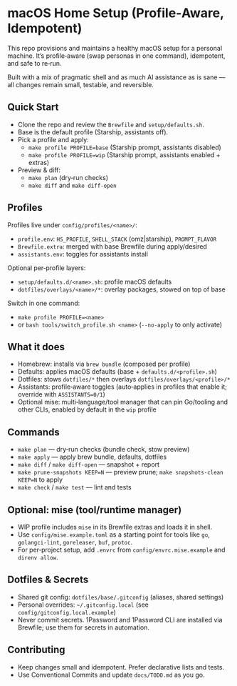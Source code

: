 # macOS Home Setup (Profile‑Aware, Idempotent)

This repo provisions and maintains a healthy macOS setup for a personal machine. It’s profile‑aware (swap personas in one command), idempotent, and safe to re‑run.

Built with a mix of pragmatic shell and as much AI assistance as is sane — all changes remain small, testable, and reversible.

## Quick Start

- Clone the repo and review the `Brewfile` and `setup/defaults.sh`.
- Base is the default profile (Starship, assistants off).
- Pick a profile and apply:
  - `make profile PROFILE=base` (Starship prompt, assistants disabled)
  - `make profile PROFILE=wip` (Starship prompt, assistants enabled + extras)
- Preview & diff:
  - `make plan` (dry‑run checks)
  - `make diff` and `make diff-open`

## Profiles

Profiles live under `config/profiles/<name>/`:
- `profile.env`: `HS_PROFILE`, `SHELL_STACK` (omz|starship), `PROMPT_FLAVOR`
- `Brewfile.extra`: merged with base Brewfile during apply/desired
- `assistants.env`: toggles for assistants install

Optional per‑profile layers:
- `setup/defaults.d/<name>.sh`: profile macOS defaults
- `dotfiles/overlays/<name>/*`: overlay packages, stowed on top of base

Switch in one command:
- `make profile PROFILE=<name>`
- or `bash tools/switch_profile.sh <name>` (`--no-apply` to only activate)

## What it does

- Homebrew: installs via `brew bundle` (composed per profile)
- Defaults: applies macOS defaults (base + `defaults.d/<profile>.sh`)
- Dotfiles: stows `dotfiles/*` then overlays `dotfiles/overlays/<profile>/*`
- Assistants: profile‑aware toggles (auto‑applies in profiles that enable it; override with `ASSISTANTS=0/1`)
- Optional mise: multi‑language/tool manager that can pin Go/tooling and other CLIs, enabled by default in the `wip` profile

## Commands

- `make plan` — dry‑run checks (bundle check, stow preview)
- `make apply` — apply brew bundle, defaults, dotfiles
- `make diff` / `make diff-open` — snapshot + report
- `make prune-snapshots KEEP=N` — preview prune; `make snapshots-clean KEEP=N` to apply
- `make check` / `make test` — lint and tests

## Optional: mise (tool/runtime manager)

- WIP profile includes `mise` in its Brewfile extras and loads it in shell.
- Use `config/mise.example.toml` as a starting point for tools like `go`, `golangci-lint`, `goreleaser`, `buf`, `protoc`.
- For per‑project setup, add `.envrc` from `config/envrc.mise.example` and `direnv allow`.

## Dotfiles & Secrets

- Shared git config: `dotfiles/base/.gitconfig` (aliases, shared settings)
- Personal overrides: `~/.gitconfig.local` (see `config/gitconfig.local.example`)
- Never commit secrets. 1Password and 1Password CLI are installed via Brewfile; use them for secrets in automation.

## Contributing

- Keep changes small and idempotent. Prefer declarative lists and tests.
- Use Conventional Commits and update `docs/TODO.md` as you go.
